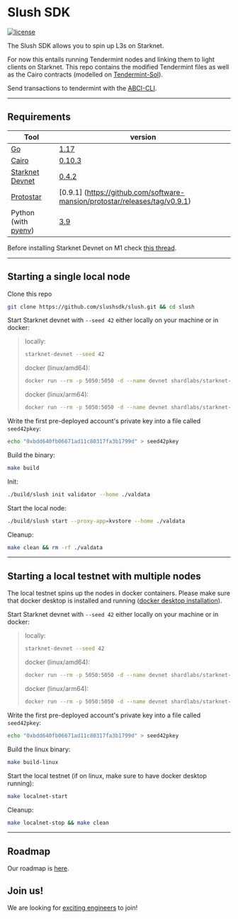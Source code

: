 # Slush SDK

[![license](https://img.shields.io/github/license/tendermint/tendermint.svg)](https://github.com/slushsdk/slush/blob/master/LICENSE)

The Slush SDK allows you to spin up L3s on Starknet.

For now this entails running Tendermint nodes and linking them to light clients on Starknet. This repo contains the modified Tendermint files as well as the Cairo contracts (modelled on [Tendermint-Sol](https://github.com/ChorusOne/tendermint-sol)).

Send transactions to tendermint with the [ABCI-CLI](https://docs.tendermint.com/v0.34/app-dev/abci-cli.html).

---

## Requirements

| Tool                                                                                 |  version                                                                       |
| -------------------------------------------------------------------------------------|--------------------------------------------------------------------------------|
| [Go](https://go.dev/doc/install)                                                     |  [1.17](https://go.dev/doc/go1.17)                                             |
| [Cairo](https://www.cairo-lang.org/docs/quickstart.html)                             |  [0.10.3](https://github.com/starkware-libs/cairo-lang/releases/tag/v0.10.3)   |
| [Starknet Devnet](https://shard-labs.github.io/starknet-devnet/docs/intro#install)   |  [0.4.2](https://github.com/Shard-Labs/starknet-devnet/releases/tag/v0.4.2)    |
| [Protostar](https://docs.swmansion.com/protostar/docs/tutorials/installation)        |  [0.9.1] (https://github.com/software-mansion/protostar/releases/tag/v0.9.1)   |
| Python (with [pyenv](https://github.com/pyenv/pyenv))                                |  [3.9](https://www.python.org/downloads/release/python-390/)                   |

Before installing Starknet Devnet on M1 check [this thread](https://github.com/OpenZeppelin/nile/issues/22).

---

## Starting a single local node

Clone this repo
```sh
git clone https://github.com/slushsdk/slush.git && cd slush
```
Start Starknet devnet with `--seed 42` either locally on your machine or in docker:
>locally:
>```sh
>starknet-devnet --seed 42
>```
>docker (linux/amd64):
>```sh
>docker run --rm -p 5050:5050 -d --name devnet shardlabs/starknet-devnet --seed 42
>```
>docker (linux/arm64):
>```sh
>docker run --rm -p 5050:5050 -d --name devnet shardlabs/starknet-devnet:latest-arm --seed 42
>```

Write the first pre-deployed account's private key into a file called `seed42pkey`:
```sh
echo "0xbdd640fb06671ad11c80317fa3b1799d" > seed42pkey
```

Build the binary:
```sh
make build
```

Init:
```sh
./build/slush init validator --home ./valdata
```

Start the local node:
```sh
./build/slush start --proxy-app=kvstore --home ./valdata
```

Cleanup:
```sh
make clean && rm -rf ./valdata
```

---

## Starting a local testnet with multiple nodes

The local testnet spins up the nodes in docker containers. Please make sure that docker desktop is installed and running ([docker desktop installation](https://www.docker.com/products/docker-desktop)).

Start Starknet devnet with `--seed 42` either locally on your machine or in docker:
>locally:
>```sh
>starknet-devnet --seed 42
>```
>docker (linux/amd64):
>```sh
>docker run --rm -p 5050:5050 -d --name devnet shardlabs/starknet-devnet --seed 42
>```
>docker (linux/arm64):
>```sh
>docker run --rm -p 5050:5050 -d --name devnet shardlabs/starknet-devnet:latest-arm --seed 42
>```

Write the first pre-deployed account's private key into a file called `seed42pkey`:
```sh
echo "0xbdd640fb06671ad11c80317fa3b1799d" > seed42pkey
```

Build the linux binary:
```sh
make build-linux
```

Start the local testnet (if on linux, make sure to have docker desktop running):
```sh
make localnet-start
```

Cleanup:
```sh
make localnet-stop && make clean
```

---

## Roadmap

Our roadmap is [here](https://geometry.xyz/notebook/the-road-to-slush).

## Join us!
We are looking for [exciting engineers](https://slush.dev/careers) to join!
